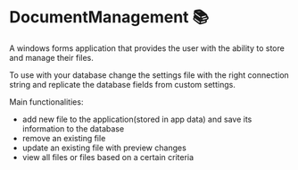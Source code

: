 # DocumentManagement :books:
A windows forms application that provides the user with the ability to store and manage their files.

To use with your database change the settings file with the right connection string and replicate the database fields from custom settings.

Main functionalities:
- add new file to the application(stored in app data) and save its information to the database
- remove an existing file
- update an existing file with preview changes
- view all files or files based on a certain criteria
